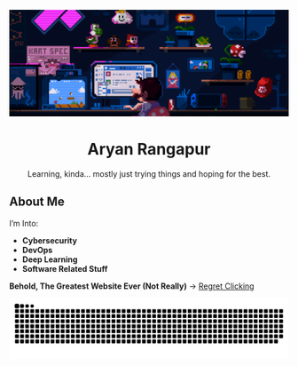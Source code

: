 


<p align="center">
  <img src="https://github.com/aryanrangapur/aryanrangapur/blob/main/IMG_2092.gif" alt="Master Head" />
</p>

<h1 align="center">Aryan Rangapur</h1> 

<p align="center">
Learning, kinda… mostly just trying things and hoping for the best.
</p>


## About Me

I’m Into: 
- **Cybersecurity**
- **DevOps**
- **Deep Learning**
- **Software Related Stuff** 



**Behold, The Greatest Website Ever (Not Really)** → [Regret Clicking](https://aryanrangapur.github.io/portfolio/)

<img src="https://raw.githubusercontent.com/slanja/slanja/output/snake.svg" alt="I Love Cakes!" />

